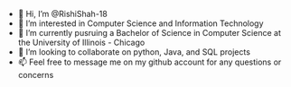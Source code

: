 - 👋 Hi, I’m @RishiShah-18
- 👀 I’m interested in Computer Science and Information Technology
- 🌱 I’m currently pusruing a Bachelor of Science in Computer Science at the University of Illinois - Chicago
- 💞️ I’m looking to collaborate on python, Java, and SQL projects
- 📫 Feel free to message me on my github account for any questions or concerns

<!---
RishiShah-18/RishiShah-18 is a ✨ special ✨ repository because its `README.md` (this file) appears on your GitHub profile.
You can click the Preview link to take a look at your changes.
--->
